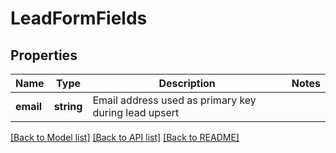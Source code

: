 # LeadFormFields

## Properties
Name | Type | Description | Notes
------------ | ------------- | ------------- | -------------
**email** | **string** | Email address used as primary key during lead upsert | 

[[Back to Model list]](../README.md#documentation-for-models) [[Back to API list]](../README.md#documentation-for-api-endpoints) [[Back to README]](../README.md)


